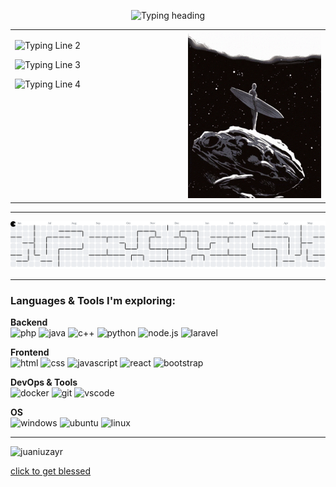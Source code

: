 <p align="center">
  <img src="https://readme-typing-svg.demolab.com?font=Fira+Code&size=28&pause=1000&color=00F7FF&width=400&lines=Hey%2C+I'm+Juani+Uzayr+%F0%9F%9B%B8" alt="Typing heading" />
</p>

<table align="center">
  <tr>
    <td align="left" width="55%" valign="top">
      <p>
        <img src="https://readme-typing-svg.demolab.com?font=Fira+Mono&size=16&duration=800&pause=800&color=9AFFEF&width=500&lines=Diploma+in+IT." alt="Typing Line 2" />
      </p>
      <p>
        <img src="https://readme-typing-svg.demolab.com?font=Fira+Mono&size=16&duration=800&pause=800&color=9AFFEF&width=500&lines=Learning+new+stacks%2C+building+cool+stuff." alt="Typing Line 3" />
      </p>
      <p>
        <img src="https://readme-typing-svg.demolab.com?font=Fira+Mono&size=16&duration=800&pause=800&color=9AFFEF&width=500&lines=Trying+not+to+break+it+after+%F0%9F%98%85" alt="Typing Line 4" />
      </p>
    </td>
    <td align="right" width="45%" valign="top">
      <img src="https://github.com/oozyr/oozyr/blob/main/assets/me-fr.gif?raw=true" width="300" alt="me-fr GIF" />
    </td>
  </tr>
</table>



---

<picture>
  <source media="(prefers-color-scheme: dark)" srcset="https://raw.githubusercontent.com/Chanzaa/Chanzaa/output/pacman-contribution-graph-dark.svg">
  <source media="(prefers-color-scheme: light)" srcset="https://raw.githubusercontent.com/Chanzaa/Chanzaa/output/pacman-contribution-graph.svg">
  <img alt="pacman contribution graph" src="https://raw.githubusercontent.com/Chanzaa/Chanzaa/output/pacman-contribution-graph.svg">
</picture>

---

<h3 align="left">Languages & Tools I'm exploring:</h3>

**Backend**  
![php](https://img.shields.io/badge/PHP-777BB4?style=for-the-badge&logo=php&logoColor=white)
![java](https://img.shields.io/badge/Java-007396?style=for-the-badge&logo=java&logoColor=white)
![c++](https://img.shields.io/badge/C++-00599C?style=for-the-badge&logo=c%2b%2b&logoColor=white)
![python](https://img.shields.io/badge/Python-3776AB?style=for-the-badge&logo=python&logoColor=white)
![node.js](https://img.shields.io/badge/Node.js-339933?style=for-the-badge&logo=nodedotjs&logoColor=white)
![laravel](https://img.shields.io/badge/Laravel-FF2D20?style=for-the-badge&logo=laravel&logoColor=white)

**Frontend**  
![html](https://img.shields.io/badge/HTML5-E34F26?style=for-the-badge&logo=html5&logoColor=white)
![css](https://img.shields.io/badge/CSS3-1572B6?style=for-the-badge&logo=css3&logoColor=white)
![javascript](https://img.shields.io/badge/JavaScript-F7DF1E?style=for-the-badge&logo=javascript&logoColor=black)
![react](https://img.shields.io/badge/React-20232A?style=for-the-badge&logo=react&logoColor=61DAFB)
![bootstrap](https://img.shields.io/badge/Bootstrap-7952B3?style=for-the-badge&logo=bootstrap&logoColor=white)

**DevOps & Tools**  
![docker](https://img.shields.io/badge/Docker-2496ED?style=for-the-badge&logo=docker&logoColor=white)
![git](https://img.shields.io/badge/Git-F05032?style=for-the-badge&logo=git&logoColor=white)
![vscode](https://img.shields.io/badge/VSCode-007ACC?style=for-the-badge&logo=visualstudiocode&logoColor=white)

**OS**  
![windows](https://img.shields.io/badge/Windows-0078D6?style=for-the-badge&logo=windows11&logoColor=white)
![ubuntu](https://img.shields.io/badge/Ubuntu-E95420?style=for-the-badge&logo=ubuntu&logoColor=white)
![linux](https://img.shields.io/badge/Linux-FCC624?style=for-the-badge&logo=linux&logoColor=black)

---
<!-- 
<h3 align="left">My Github Stats</h3>

![oozyr's GitHub stats](https://github-readme-stats.vercel.app/api?username=oozyr&show_icons=true&theme=radical)

---
!-->

<p align="left"> <img src="https://komarev.com/ghpvc/?username=juaniuzayr&label=Profile%20views&color=0e75b6&style=flat" alt="juaniuzayr" /> </p>

[click to get blessed](https://github.com/oozyr)
